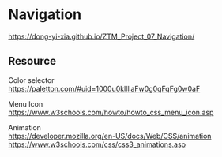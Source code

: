 # Navigation
https://dong-yi-xia.github.io/ZTM_Project_07_Navigation/

## Resource 
Color selector <br>
https://paletton.com/#uid=1000u0kllllaFw0g0qFqFg0w0aF<br>

Menu Icon<br>
https://www.w3schools.com/howto/howto_css_menu_icon.asp<br>

Animation<br>
https://developer.mozilla.org/en-US/docs/Web/CSS/animation<br>
https://www.w3schools.com/css/css3_animations.asp<br>
